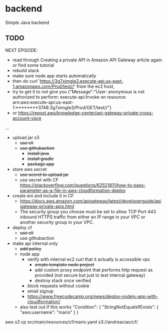# backend

Simple Java backend


## TODO

NEXT EPISODE: 
- read through Creating a private API in Amazon API Gateway article again or find some tutorial
- rebuild stack
- make sure node app starts automatically 
- then do curl 'https://3g7ximgle3.execute-api.us-east-1.amazonaws.com/Prod/test//' from the ec2 host,
- try to get it to not give you {"Message":"User: anonymous is not authorized to perform: execute-api:Invoke on resource: arn:aws:execute-api:us-east-1:********3748:3g7ximgle3/Prod/GET/test//"}
- or https://repost.aws/knowledge-center/api-gateway-private-cross-account-vpce

...

- upload jar s3
  - ~~use cli~~
  - ~~use githubaction~~
    - ~~install java~~
    - ~~install gradle~~
    - ~~package app~~
- store aws secret
  - ~~use secret to upload jar~~
  - use secret with CF https://stackoverflow.com/questions/62521811/how-to-pass-parameter-as-a-file-in-aws-cloudformation-deploy
- create eni and include it in CF
  - https://docs.aws.amazon.com/apigateway/latest/developerguide/apigateway-private-apis.html
  - The security group you choose must be set to allow TCP Port 443 inbound HTTPS traffic from either an IP range in your VPC or another security group in your VPC.
- deploy cf
  - ~~use cli~~
  - use githubaction
- make api internal only
  - ~~add policy~~
  - node app
    - verify with internal ec2 curl that it actually is accessible vpc
      - ~~create template node project~~
      - add custom proxy endpoint that performs http request as provided (not secure but just to test internal gateway)
      - destroy stack once verified
    - block requests without cookie
    - email signup
    - https://www.freecodecamp.org/news/deploy-nodejs-app-with-cloudformation/
  - also test out if this works "Condition": { "StringNotEqualsIfExists": { "aws:username": "mario" } }

aws s3 cp src/main/resources/cf/mario.yaml s3://andreaciao/cf/
